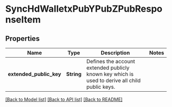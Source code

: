 # SyncHdWalletxPubYPubZPubResponseItem

## Properties

Name | Type | Description | Notes
------------ | ------------- | ------------- | -------------
**extended_public_key** | **String** | Defines the account extended publicly known key which is used to derive all child public keys. | 

[[Back to Model list]](../README.md#documentation-for-models) [[Back to API list]](../README.md#documentation-for-api-endpoints) [[Back to README]](../README.md)



